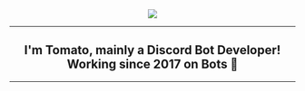 <div align="center" style"border-radius:15px">
  <img src="https://user-images.githubusercontent.com/68662326/139536366-fa03edfb-bc80-4d36-975d-f2568426ee81.png?size=4096" style"width: 100%;border-radius:15px">
</div>

***
## <div align="center">I'm Tomato, mainly a Discord Bot Developer! Working since 2017 on Bots 🚀</div>  
***
<!---
j0nibaer/j0nibaer is a ✨ special ✨ repository because its `README.md` (this file) appears on your GitHub profile.
You can click the Preview link to take a look at your changes.
--->
